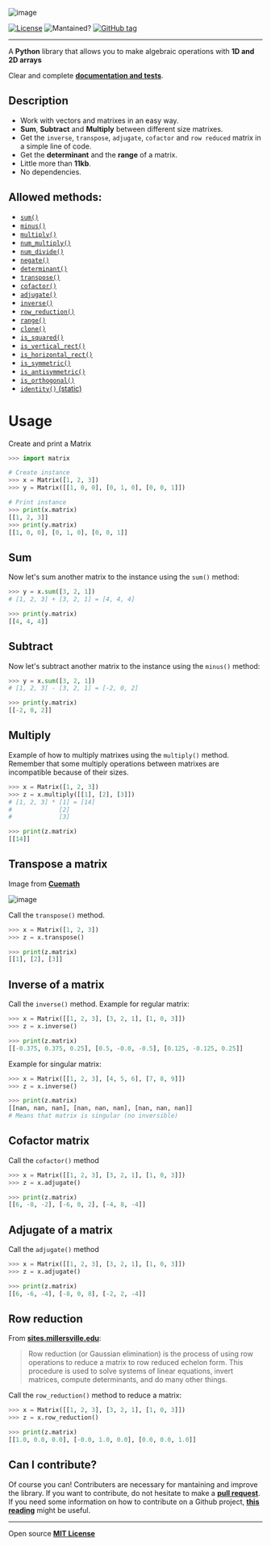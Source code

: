 ![image](https://user-images.githubusercontent.com/37636391/132958621-c1457922-73f5-4cba-9548-e7b1e28a4ac9.png)
<!---![Stars](https://img.shields.io/github/stars/AlexSp3/matrix.py)-->
<!---![Downloads](https://img.shields.io/github/downloads/AlexSp3/matrix.py/total.svg)-->
[![License](https://img.shields.io/github/license/AlexSp3/matrix.py.svg)](LICENSE)
![Mantained?](https://img.shields.io/badge/Maintained%3F-yes-green.svg)
[![GitHub tag](https://img.shields.io/github/tag/AlexSp3/matrix.py.svg)](https://github.com/AlexSp3/matrix.py/releases)

---
A **Python** library that allows you to make algebraic operations with **1D and 2D arrays**

Clear and complete [**documentation and tests**](https://github.com/AlexSp3/matrix.py/wiki).

## Description
* Work with vectors and matrixes in an easy way.
* **Sum**, **Subtract** and **Multiply** between different size matrixes.
* Get the `inverse`, `transpose`, `adjugate`, `cofactor` and `row reduced` matrix in a simple line of code.
* Get the **determinant** and the **range** of a matrix.
* Little more than **11kb**.
* No dependencies.

## Allowed methods:
* [`sum()`](https://github.com/AlexSp3/Matrix.py/wiki/#sum)
* [`minus()`](https://github.com/AlexSp3/Matrix.py/wiki/#minus)
* [`multiply()`](https://github.com/AlexSp3/Matrix.py/wiki/#multiply)
* [`num_multiply()`](https://github.com/AlexSp3/Matrix.py/wiki/#num_multiply)
* [`num_divide()`](https://github.com/AlexSp3/Matrix.py/wiki/#num_divide)
* [`negate()`](https://github.com/AlexSp3/Matrix.py/wiki/#negate)
* [`determinant()`](https://github.com/AlexSp3/Matrix.py/wiki/#determinant)
* [`transpose()`](https://github.com/AlexSp3/Matrix.py/wiki/#transpose)
* [`cofactor()`](https://github.com/AlexSp3/Matrix.py/wiki/#cofactor)
* [`adjugate()`](https://github.com/AlexSp3/Matrix.py/wiki/#adjugate)
* [`inverse()`](https://github.com/AlexSp3/Matrix.py/wiki/#inverse)
* [`row_reduction()`](https://github.com/AlexSp3/Matrix.py/wiki/#row_reduction)
* [`range()`](https://github.com/AlexSp3/Matrix.py/wiki/#range)
* [`clone()`](https://github.com/AlexSp3/Matrix.py/wiki/#clone)
* [`is_squared()`](https://github.com/AlexSp3/Matrix.py/wiki/#is_squared)
* [`is_vertical_rect()`](https://github.com/AlexSp3/Matrix.py/wiki/#is_vertical_rect)
* [`is_horizontal_rect()`](https://github.com/AlexSp3/Matrix.py/wiki/#is_horizontal_rect)
* [`is_symmetric()`](https://github.com/AlexSp3/Matrix.py/wiki/#is_symmetric)
* [`is_antisymmetric()`](https://github.com/AlexSp3/Matrix.py/wiki/#is_antisymmetric)
* [`is_orthogonal()`](https://github.com/AlexSp3/Matrix.py/wiki/#is_orthogonal)
* [`identity()` (static)](https://github.com/AlexSp3/Matrix.py/wiki/#identity-static)

# Usage
Create and print a Matrix
```python
>>> import matrix

# Create instance
>>> x = Matrix([1, 2, 3])
>>> y = Matrix([[1, 0, 0], [0, 1, 0], [0, 0, 1]])

# Print instance
>>> print(x.matrix)
[[1, 2, 3]]
>>> print(y.matrix)
[[1, 0, 0], [0, 1, 0], [0, 0, 1]]
```
## Sum
Now let's sum another matrix to the instance using the `sum()` method:
```python
>>> y = x.sum([3, 2, 1])
# [1, 2, 3] + [3, 2, 1] = [4, 4, 4]

>>> print(y.matrix)
[[4, 4, 4]]
```
## Subtract
Now let's subtract another matrix to the instance using the `minus()` method:
```python
>>> y = x.sum([3, 2, 1])
# [1, 2, 3] - [3, 2, 1] = [-2, 0, 2]

>>> print(y.matrix)
[[-2, 0, 2]]
```
## Multiply
Example of how to multiply matrixes using the `multiply()` method. Remember that some multiply operations between matrixes are incompatible because of their sizes.
```python
>>> x = Matrix([1, 2, 3])
>>> z = x.multiply([[1], [2], [3]])
# [1, 2, 3] * [1] = [14]
#             [2]
#             [3]

>>> print(z.matrix)
[[14]]
```
## Transpose a matrix
Image from [**Cuemath**](https://www.cuemath.com/algebra/transpose-of-a-matrix/)

![image](https://user-images.githubusercontent.com/37636391/132967503-aa26f6c5-1a4b-4580-a374-b69126852214.png)

Call the `transpose()` method.
```python
>>> x = Matrix([1, 2, 3])
>>> z = x.transpose()

>>> print(z.matrix)
[[1], [2], [3]]
```
## Inverse of a matrix
Call the `inverse()` method. Example for regular matrix:
```python
>>> x = Matrix([[1, 2, 3], [3, 2, 1], [1, 0, 3]])
>>> z = x.inverse()

>>> print(z.matrix)
[[-0.375, 0.375, 0.25], [0.5, -0.0, -0.5], [0.125, -0.125, 0.25]]
```
Example for singular matrix:
```python
>>> x = Matrix([[1, 2, 3], [4, 5, 6], [7, 8, 9]])
>>> z = x.inverse()

>>> print(z.matrix)
[[nan, nan, nan], [nan, nan, nan], [nan, nan, nan]]
# Means that matrix is singular (no inversible)
```
## Cofactor matrix
Call the `cofactor()` method
```python
>>> x = Matrix([[1, 2, 3], [3, 2, 1], [1, 0, 3]])
>>> z = x.adjugate()

>>> print(z.matrix)
[[6, -8, -2], [-6, 0, 2], [-4, 8, -4]]
```
## Adjugate of a matrix
Call the `adjugate()` method
```python
>>> x = Matrix([[1, 2, 3], [3, 2, 1], [1, 0, 3]])
>>> z = x.adjugate()

>>> print(z.matrix)
[[6, -6, -4], [-8, 0, 8], [-2, 2, -4]]
```
## Row reduction
From [**sites.millersville.edu**](https://sites.millersville.edu/bikenaga/linear-algebra/row-reduction/row-reduction.html):
> Row reduction (or Gaussian elimination) is the process of using row operations to reduce a matrix to row reduced echelon form. This procedure is used to solve systems of linear equations, invert matrices, compute determinants, and do many other things.

Call the `row_reduction()` method to reduce a matrix:
```python
>>> x = Matrix([[1, 2, 3], [3, 2, 1], [1, 0, 3]])
>>> z = x.row_reduction()

>>> print(z.matrix)
[[1.0, 0.0, 0.0], [-0.0, 1.0, 0.0], [0.0, 0.0, 1.0]]
```

## Can I contribute?
Of course you can! Contributers are necessary for mantaining and improve the library. If you want to contribute, do not hesitate to make a [**pull request**](https://github.com/AlexSp3/matrix.py/pulls). If you need some information on how to contribute on a Github project, [**this reading**](https://gist.github.com/MarcDiethelm/7303312)  might be useful.

<!---## Website
### [https://alexsp3.github.io/matrix.py](https://alexsp3.github.io/matrix.py)--->

---
Open source [**MIT License**](LICENSE)
